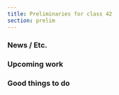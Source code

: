 ```yaml
---
title: Preliminaries for class 42
section: prelim
---
```

### News / Etc.

### Upcoming work

### Good things to do
